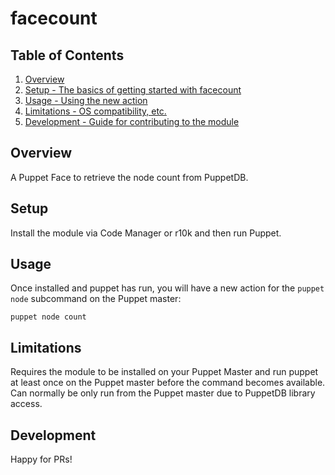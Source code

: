 # facecount

## Table of Contents

1. [Overview](#overview)
2. [Setup - The basics of getting started with facecount](#setup)
3. [Usage - Using the new action](#usage)
4. [Limitations - OS compatibility, etc.](#limitations)
5. [Development - Guide for contributing to the module](#development)

## Overview

A Puppet Face to retrieve the node count from PuppetDB.

## Setup

Install the module via Code Manager or r10k and then run Puppet.

## Usage

Once installed and puppet has run, you will have a new action for the `puppet node` subcommand on the Puppet master:

```shell
puppet node count
```

## Limitations

Requires the module to be installed on your Puppet Master and run puppet at least once on the Puppet master before the command becomes available.  Can normally be only run from the Puppet master due to PuppetDB library access.

## Development

Happy for PRs!
